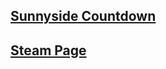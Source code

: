 ## [Sunnyside Countdown](https://janieuwu.github.io/sunnyside-countdown/)

## [Steam Page](https://store.steampowered.com/app/1746930/SunnySide/)
